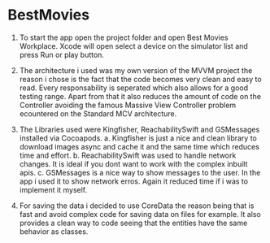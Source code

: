 # BestMovies

1. To start the app open the project folder and open Best Movies Workplace. Xcode will open select a device on the simulator list
and press Run or play button.

2. The architecture i used was my own version of the MVVM project the reason i chose is the fact that the code becomes very clean
and easy to read. Every responsability is seperated which also allows for a good testing range. Apart from that it also reduces the amount
of code on the Controller avoiding the famous Massive View Controller problem ecountered on the Standard MCV architecture.

3. The Libraries used were Kingfisher, ReachabilitySwift and GSMessages installed via Cocoapods.
  a. Kingfisher is just a nice and clean library to download images async and cache it and the same time which reduces time and effort.
  b. ReachabilitySwift was used to handle network changes. It is ideal if you dont want to work with the complex inbuilt apis.
  c. GSMessages is a nice way to show messages to the user. In the app i used it to show network erros. Again it reduced time
  if i was to implement it myself.
  
  
  
4. For saving the data i decided to use CoreData the reason being that is fast and avoid complex code for saving data on files for example.
It also provides a clean way to code seeing that the entities have the same behavior as classes.
